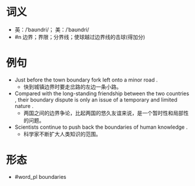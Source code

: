 # 词义
- 英：/ˈbaʊndri/； 美：/ˈbaʊndri/
- #n 边界；界限；分界线；使球越过边界线的击球(得加分)
# 例句
- Just before the town boundary fork left onto a minor road .
	- 快到城镇边界时要走岔路的左边一条小路。
- Compared with the long-standing friendship between the two countries , their boundary dispute is only an issue of a temporary and limited nature .
	- 两国之间的边界争论，比起两国的悠久友谊来说，是一个暂时性和局部性的问题。
- Scientists continue to push back the boundaries of human knowledge .
	- 科学家不断扩大人类知识的范围。
# 形态
- #word_pl boundaries
